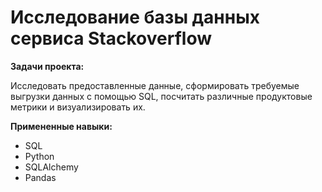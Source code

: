 # Исследование базы данных сервиса Stackoverflow
**Задачи проекта:**

Исследовать предоставленные данные, сформировать требуемые выгрузки данных с помощью SQL, посчитать различные продуктовые метрики и визуализировать их.

**Примененные навыки:**

- SQL
- Python
- SQLAlchemy
- Pandas